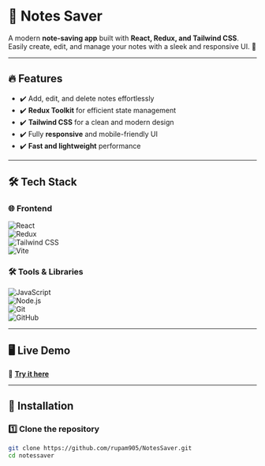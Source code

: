 # 📒 Notes Saver

A modern **note-saving app** built with **React, Redux, and Tailwind CSS**. Easily create, edit, and manage your notes with a sleek and responsive UI. 🚀  

---

## 🔥 Features  
- ✔️ Add, edit, and delete notes effortlessly  
- ✔️ **Redux Toolkit** for efficient state management  
- ✔️ **Tailwind CSS** for a clean and modern design  
- ✔️ Fully **responsive** and mobile-friendly UI  
- ✔️ **Fast and lightweight** performance  

---

## 🛠️ Tech Stack  

### 🌐 Frontend  
![React](https://img.shields.io/badge/React-61DAFB?style=for-the-badge&logo=react&logoColor=white)  
![Redux](https://img.shields.io/badge/Redux-764ABC?style=for-the-badge&logo=redux&logoColor=white)  
![Tailwind CSS](https://img.shields.io/badge/TailwindCSS-38B2AC?style=for-the-badge&logo=tailwind-css&logoColor=white)  
![Vite](https://img.shields.io/badge/Vite-646CFF?style=for-the-badge&logo=vite&logoColor=white)  

### 🛠️ Tools & Libraries  
![JavaScript](https://img.shields.io/badge/JavaScript-F7DF1E?style=for-the-badge&logo=javascript&logoColor=black)  
![Node.js](https://img.shields.io/badge/Node.js-339933?style=for-the-badge&logo=node.js&logoColor=white)  
![Git](https://img.shields.io/badge/Git-F05032?style=for-the-badge&logo=git&logoColor=white)  
![GitHub](https://img.shields.io/badge/GitHub-181717?style=for-the-badge&logo=github&logoColor=white)  

---

## 🖥️ Live Demo  
🔗 [**Try it here**](#)

---

## 🚀 Installation  

### 1️⃣ Clone the repository  
```bash
git clone https://github.com/rupam905/NotesSaver.git
cd notessaver
